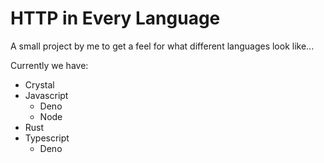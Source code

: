# HTTP in Every Language

A small project by me to get a feel for what different languages look like...

Currently we have:

- Crystal
- Javascript
  - Deno
  - Node
- Rust
- Typescript
  - Deno
